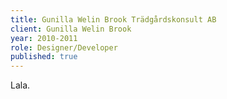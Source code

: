 ```yaml
---
title: Gunilla Welin Brook Trädgårdskonsult AB
client: Gunilla Welin Brook
year: 2010-2011
role: Designer/Developer
published: true
---
```



Lala.